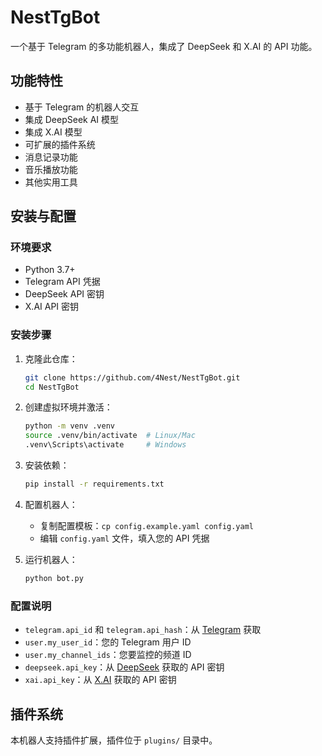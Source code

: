 # NestTgBot

一个基于 Telegram 的多功能机器人，集成了 DeepSeek 和 X.AI 的 API 功能。

## 功能特性

- 基于 Telegram 的机器人交互
- 集成 DeepSeek AI 模型
- 集成 X.AI 模型
- 可扩展的插件系统
- 消息记录功能
- 音乐播放功能
- 其他实用工具

## 安装与配置

### 环境要求

- Python 3.7+
- Telegram API 凭据
- DeepSeek API 密钥
- X.AI API 密钥

### 安装步骤

1. 克隆此仓库：
   ```bash
   git clone https://github.com/4Nest/NestTgBot.git
   cd NestTgBot
   ```

2. 创建虚拟环境并激活：
   ```bash
   python -m venv .venv
   source .venv/bin/activate  # Linux/Mac
   .venv\Scripts\activate     # Windows
   ```

3. 安装依赖：
   ```bash
   pip install -r requirements.txt
   ```

4. 配置机器人：
   - 复制配置模板：`cp config.example.yaml config.yaml`
   - 编辑 `config.yaml` 文件，填入您的 API 凭据

5. 运行机器人：
   ```bash
   python bot.py
   ```

### 配置说明

- `telegram.api_id` 和 `telegram.api_hash`：从 [Telegram](https://my.telegram.org/) 获取
- `user.my_user_id`：您的 Telegram 用户 ID
- `user.my_channel_ids`：您要监控的频道 ID
- `deepseek.api_key`：从 [DeepSeek](https://platform.deepseek.com/) 获取的 API 密钥
- `xai.api_key`：从 [X.AI](https://x.ai/) 获取的 API 密钥

## 插件系统

本机器人支持插件扩展，插件位于 `plugins/` 目录中。
